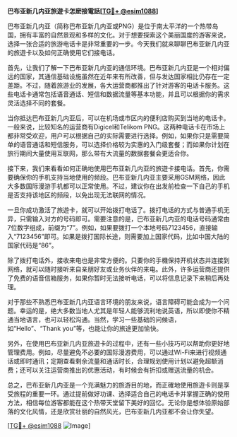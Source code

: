 **巴布亚新几内亚旅遊卡怎麽接電話[[TG💪+ @esim1088](https://t.me/s/esim1088)]**

巴布亚新几内亚（简称巴布亚新几内亚或PNG）是位于南太平洋的一个热带岛国，拥有丰富的自然景观和多样的文化。对于想要探索这个美丽国度的游客来说，选择一张合适的旅游电话卡是非常重要的一步。今天我们就来聊聊巴布亚新几内亚的旅遊卡以及如何正确使用它们接电话。

首先，让我们了解一下巴布亚新几内亚的通信环境。巴布亚新几内亚是一个相对偏远的国家，其通信基础设施虽然在近年来有所改善，但与发达国家相比仍存在一定差距。不过，随着旅游业的发展，各大运营商都推出了针对游客的电话卡服务。这些电话卡通常包括语音通话、短信和数据流量等基本功能，并且可以根据你的需求灵活选择不同的套餐。

当你抵达巴布亚新几内亚后，可以在机场或市区内的便利店购买到当地的电话卡。一般来说，比较知名的运营商有Digicel和Telikom PNG。这两种电话卡在市场上都非常受欢迎，用户可以根据自己的实际需要进行选择。例如，如果你只是需要简单的语音通话和短信服务，可以选择价格较为实惠的入门级套餐；而如果你计划在旅行期间大量使用互联网，那么带有大流量的数据套餐会更适合你。

接下来，我们来看看如何正确地使用巴布亚新几内亚的旅遊卡接电话。首先，你需要确保你的手机支持当地使用的频段。巴布亚新几内亚主要采用GSM网络，因此大多数国际漫游手机都可以正常使用。不过，建议你在出发前检查一下自己的手机是否支持该地区的频段，以免出现无法联网的情况。

一旦你成功激活了旅遊卡，就可以开始拨打电话了。拨打电话的方式与普通手机无异，只需输入对方的号码即可。需要注意的是，巴布亚新几内亚的电话号码通常由7位数字组成，前缀为“7”。例如，如果要拨打一个本地号码7123456，直接输入“7123456”即可。如果是拨打国际长途，则需要加上国家代码，比如中国大陆的国家代码是“86”。

除了拨打电话外，接收来电也是非常方便的。只要你的手機保持开机状态并连接到网络，就可以随时接听来自亲朋好友或业务伙伴的来电。此外，许多运营商还提供了免费的语音信箱服务，如果你暂时无法接听电话，可以将信息记录下来稍后再处理。

对于那些不熟悉巴布亚新几内亚语言环境的朋友来说，语言障碍可能会成为一个问题。幸运的是，绝大多数当地人尤其是年轻人能够流利地说英语，所以即使你不精通当地语言，也可以轻松沟通。当然，学习一些基础的问候语，如“Hello”、“Thank you”等，也能让你的旅途更加愉快。

另外，在使用巴布亚新几内亚旅遊卡的过程中，还有一些小技巧可以帮助你更好地管理费用。例如，尽量避免不必要的国际漫游费用，可以通过Wi-Fi来进行视频通话或即时通讯；定期查看剩余流量和通话时长，合理规划使用计划以避免超额消费；还可以关注运营商推出的优惠活动，有时候会有折扣或赠送流量的机会。

总之，巴布亚新几内亚是一个充满魅力的旅游目的地，而正確地使用旅遊卡则是享受旅程的重要一环。通过提前做好功课、选择适合自己的电话卡并掌握正确的使用方法，相信每位游客都能在这个热带天堂留下美好的回忆。无论你是想体验原始部落的文化风情，还是欣赏壮丽的自然风光，巴布亚新几内亚都不会让你失望。

[[TG💪+ @esim1088](https://t.me/s/esim1088) ![Image](https://i.postimg.cc/4NQfJmqS/Snipaste-2025-05-13-00-14-12.png)]